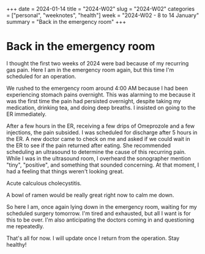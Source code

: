 +++
date = 2024-01-14
title = "2024-W02"
slug = "2024-W02"
categories = ["personal", "weeknotes", "health"]
week = "2024-W02 - 8 to 14 January"
summary = "Back in the emergency room"
+++

# Back in the emergency room

I thought the first two weeks of 2024 were bad because of my recurring gas pain. Here I am in the emergency room again, but this time I'm scheduled for an operation.

We rushed to the emergency room around 4:00 AM because I had been experiencing stomach pains overnight. This was alarming to me because it was the first time the pain had persisted overnight, despite taking my medication, drinking tea, and doing deep breaths. I insisted on going to the ER immediately.

After a few hours in the ER, receiving a few drips of Omeprozole and a few injections, the pain subsided. I was scheduled for discharge after 5 hours in the ER. A new doctor came to check on me and asked if we could wait in the ER to see if the pain returned after eating. She recommended scheduling an ultrasound to determine the cause of this recurring pain. While I was in the ultrasound room, I overheard the sonographer mention "tiny", "positive", and something that sounded concerning. At that moment, I had a feeling that things weren't looking great.

Acute calculous cholecystitis.

A bowl of ramen would be really great right now to calm me down.

So here I am, once again lying down in the emergency room, waiting for my scheduled surgery tomorrow. I'm tired and exhausted, but all I want is for this to be over. I'm also anticipating the doctors coming in and questioning me repeatedly.

That's all for now. I will update once I return from the operation. Stay healthy!